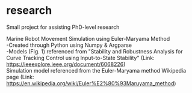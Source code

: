 # research
Small project for assisting PhD-level research

Marine Robot Movement Simulation using Euler-Maryama Method  
-Created through Python using Numpy & Argparse  
-Models (Fig. 1) referenced from "Stability and Robustness Analysis for Curve Tracking Control using Input-to-State Stability" (Link: https://ieeexplore.ieee.org/document/6068226)  
Simulation model referenced from the Euler-Maryama method Wikipedia page (Link: https://en.wikipedia.org/wiki/Euler%E2%80%93Maruyama_method)  
